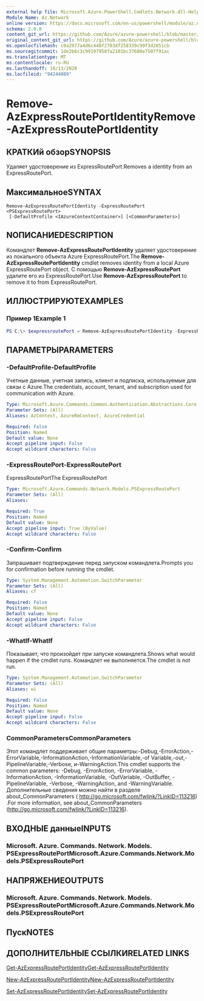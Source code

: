 ```yaml
---
external help file: Microsoft.Azure.PowerShell.Cmdlets.Network.dll-Help.xml
Module Name: Az.Network
online version: https://docs.microsoft.com/en-us/powershell/module/az.network/remove-azexpressrouteportidentity
schema: 2.0.0
content_git_url: https://github.com/Azure/azure-powershell/blob/master/src/Network/Network/help/Remove-AzExpressRoutePortIdentity.md
original_content_git_url: https://github.com/Azure/azure-powershell/blob/master/src/Network/Network/help/Remove-AzExpressRoutePortIdentity.md
ms.openlocfilehash: c0a2977a4d6c448f2703df258339c99f3d2851cb
ms.sourcegitcommit: 1de2b6c3c99197958fa2101bc37680e7507f91ac
ms.translationtype: MT
ms.contentlocale: ru-RU
ms.lasthandoff: 10/13/2020
ms.locfileid: "94244089"
---
```

# <span data-ttu-id="ec4c2-101">Remove-AzExpressRoutePortIdentity</span><span class="sxs-lookup"><span data-stu-id="ec4c2-101">Remove-AzExpressRoutePortIdentity</span></span>

## <span data-ttu-id="ec4c2-102">КРАТКИй обзор</span><span class="sxs-lookup"><span data-stu-id="ec4c2-102">SYNOPSIS</span></span>
<span data-ttu-id="ec4c2-103">Удаляет удостоверение из ExpressRoutePort.</span><span class="sxs-lookup"><span data-stu-id="ec4c2-103">Removes a identity from an ExpressRoutePort.</span></span>

## <span data-ttu-id="ec4c2-104">Максимальное</span><span class="sxs-lookup"><span data-stu-id="ec4c2-104">SYNTAX</span></span>

```
Remove-AzExpressRoutePortIdentity -ExpressRoutePort <PSExpressRoutePort>
 [-DefaultProfile <IAzureContextContainer>] [<CommonParameters>]
```

## <span data-ttu-id="ec4c2-105">NОПИСАНИЕ</span><span class="sxs-lookup"><span data-stu-id="ec4c2-105">DESCRIPTION</span></span>
<span data-ttu-id="ec4c2-106">Командлет **Remove-AzExpressRoutePortIdentity** удаляет удостоверение из локального объекта Azure ExpressRoutePort.</span><span class="sxs-lookup"><span data-stu-id="ec4c2-106">The **Remove-AzExpressRoutePortIdentity** cmdlet removes identity from a local Azure ExpressRoutePort object.</span></span> <span data-ttu-id="ec4c2-107">С помощью **Remove-AzExpressRoutePort** удалите его из ExpressRoutePort.</span><span class="sxs-lookup"><span data-stu-id="ec4c2-107">Use **Remove-AzExpressRoutePort** to remove it to from ExpressRoutePort.</span></span>

## <span data-ttu-id="ec4c2-108">ИЛЛЮСТРИРУЮТ</span><span class="sxs-lookup"><span data-stu-id="ec4c2-108">EXAMPLES</span></span>

### <span data-ttu-id="ec4c2-109">Пример 1</span><span class="sxs-lookup"><span data-stu-id="ec4c2-109">Example 1</span></span>
```powershell
PS C:\> $expressroutePort = Remove-AzExpressRoutePortIdentity -ExpressRoutePort $expressroutePort
```

## <span data-ttu-id="ec4c2-110">ПАРАМЕТРЫ</span><span class="sxs-lookup"><span data-stu-id="ec4c2-110">PARAMETERS</span></span>

### <span data-ttu-id="ec4c2-111">-DefaultProfile</span><span class="sxs-lookup"><span data-stu-id="ec4c2-111">-DefaultProfile</span></span>
<span data-ttu-id="ec4c2-112">Учетные данные, учетная запись, клиент и подписка, используемые для связи с Azure.</span><span class="sxs-lookup"><span data-stu-id="ec4c2-112">The credentials, account, tenant, and subscription used for communication with Azure.</span></span>

```yaml
Type: Microsoft.Azure.Commands.Common.Authentication.Abstractions.Core.IAzureContextContainer
Parameter Sets: (All)
Aliases: AzContext, AzureRmContext, AzureCredential

Required: False
Position: Named
Default value: None
Accept pipeline input: False
Accept wildcard characters: False
```

### <span data-ttu-id="ec4c2-113">-ExpressRoutePort</span><span class="sxs-lookup"><span data-stu-id="ec4c2-113">-ExpressRoutePort</span></span>
<span data-ttu-id="ec4c2-114">ExpressRoutePort</span><span class="sxs-lookup"><span data-stu-id="ec4c2-114">The ExpressRoutePort</span></span>

```yaml
Type: Microsoft.Azure.Commands.Network.Models.PSExpressRoutePort
Parameter Sets: (All)
Aliases:

Required: True
Position: Named
Default value: None
Accept pipeline input: True (ByValue)
Accept wildcard characters: False
```

### <span data-ttu-id="ec4c2-115">-Confirm</span><span class="sxs-lookup"><span data-stu-id="ec4c2-115">-Confirm</span></span>
<span data-ttu-id="ec4c2-116">Запрашивает подтверждение перед запуском командлета.</span><span class="sxs-lookup"><span data-stu-id="ec4c2-116">Prompts you for confirmation before running the cmdlet.</span></span>

```yaml
Type: System.Management.Automation.SwitchParameter
Parameter Sets: (All)
Aliases: cf

Required: False
Position: Named
Default value: None
Accept pipeline input: False
Accept wildcard characters: False
```

### <span data-ttu-id="ec4c2-117">-WhatIf</span><span class="sxs-lookup"><span data-stu-id="ec4c2-117">-WhatIf</span></span>
<span data-ttu-id="ec4c2-118">Показывает, что произойдет при запуске командлета.</span><span class="sxs-lookup"><span data-stu-id="ec4c2-118">Shows what would happen if the cmdlet runs.</span></span>
<span data-ttu-id="ec4c2-119">Командлет не выполняется.</span><span class="sxs-lookup"><span data-stu-id="ec4c2-119">The cmdlet is not run.</span></span>

```yaml
Type: System.Management.Automation.SwitchParameter
Parameter Sets: (All)
Aliases: wi

Required: False
Position: Named
Default value: None
Accept pipeline input: False
Accept wildcard characters: False
```

### <span data-ttu-id="ec4c2-120">CommonParameters</span><span class="sxs-lookup"><span data-stu-id="ec4c2-120">CommonParameters</span></span>
<span data-ttu-id="ec4c2-121">Этот командлет поддерживает общие параметры:-Debug,-ErrorAction,-ErrorVariable,-InformationAction,-InformationVariable,-of Variable,-out,-PipelineVariable,-Verbose, и-WarningAction.</span><span class="sxs-lookup"><span data-stu-id="ec4c2-121">This cmdlet supports the common parameters: -Debug, -ErrorAction, -ErrorVariable, -InformationAction, -InformationVariable, -OutVariable, -OutBuffer, -PipelineVariable, -Verbose, -WarningAction, and -WarningVariable.</span></span> <span data-ttu-id="ec4c2-122">Дополнительные сведения можно найти в разделе about_CommonParameters ( http://go.microsoft.com/fwlink/?LinkID=113216) .</span><span class="sxs-lookup"><span data-stu-id="ec4c2-122">For more information, see about_CommonParameters (http://go.microsoft.com/fwlink/?LinkID=113216).</span></span>


## <span data-ttu-id="ec4c2-123">ВХОДНЫЕ данные</span><span class="sxs-lookup"><span data-stu-id="ec4c2-123">INPUTS</span></span>

### <span data-ttu-id="ec4c2-124">Microsoft. Azure. Commands. Network. Models. PSExpressRoutePort</span><span class="sxs-lookup"><span data-stu-id="ec4c2-124">Microsoft.Azure.Commands.Network.Models.PSExpressRoutePort</span></span>

## <span data-ttu-id="ec4c2-125">НАПРЯЖЕНИЕ</span><span class="sxs-lookup"><span data-stu-id="ec4c2-125">OUTPUTS</span></span>

### <span data-ttu-id="ec4c2-126">Microsoft. Azure. Commands. Network. Models. PSExpressRoutePort</span><span class="sxs-lookup"><span data-stu-id="ec4c2-126">Microsoft.Azure.Commands.Network.Models.PSExpressRoutePort</span></span>

## <span data-ttu-id="ec4c2-127">Пуск</span><span class="sxs-lookup"><span data-stu-id="ec4c2-127">NOTES</span></span>

## <span data-ttu-id="ec4c2-128">ДОПОЛНИТЕЛЬНЫЕ ССЫЛКИ</span><span class="sxs-lookup"><span data-stu-id="ec4c2-128">RELATED LINKS</span></span>
[<span data-ttu-id="ec4c2-129">Get-AzExpressRoutePortIdentity</span><span class="sxs-lookup"><span data-stu-id="ec4c2-129">Get-AzExpressRoutePortIdentity</span></span>](./Get-AzExpressRoutePortIdentity.md)

[<span data-ttu-id="ec4c2-130">New-AzExpressRoutePortIdentity</span><span class="sxs-lookup"><span data-stu-id="ec4c2-130">New-AzExpressRoutePortIdentity</span></span>](./New-AzExpressRoutePortIdentity.md)

[<span data-ttu-id="ec4c2-131">Set-AzExpressRoutePortIdentity</span><span class="sxs-lookup"><span data-stu-id="ec4c2-131">Set-AzExpressRoutePortIdentity</span></span>](./Set-AzExpressRoutePortIdentity.md)
